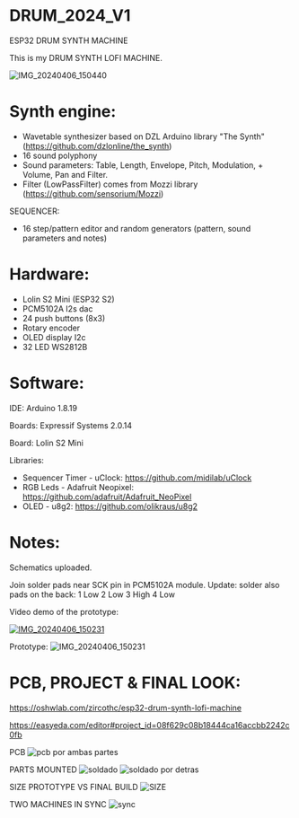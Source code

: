 # DRUM_2024_V1
ESP32 DRUM SYNTH MACHINE

This is my DRUM SYNTH LOFI MACHINE.

![IMG_20240406_150440](https://github.com/zircothc/DRUM_2004_V1/assets/17828930/c8327dc2-a3f7-4d81-8d82-ebfe2a7c45c3)

# Synth engine:
- Wavetable synthesizer based on DZL Arduino library "The Synth" (https://github.com/dzlonline/the_synth)
- 16 sound polyphony
- Sound parameters: Table, Length, Envelope, Pitch, Modulation, + Volume, Pan and Filter.
- Filter (LowPassFilter) comes from Mozzi library (https://github.com/sensorium/Mozzi)

SEQUENCER:
- 16 step/pattern editor and random generators (pattern, sound parameters and notes)
  
# Hardware:
- Lolin S2 Mini (ESP32 S2)
- PCM5102A I2s dac
- 24 push buttons (8x3)
- Rotary encoder
- OLED display I2c
- 32 LED WS2812B

# Software:

IDE:
Arduino 1.8.19

Boards:
Expressif Systems 2.0.14

Board: Lolin S2 Mini

Libraries:
- Sequencer Timer - uClock: https://github.com/midilab/uClock
- RGB Leds - Adafruit Neopixel: https://github.com/adafruit/Adafruit_NeoPixel
- OLED - u8g2: https://github.com/olikraus/u8g2

# Notes:

Schematics uploaded.

Join solder pads near SCK pin in PCM5102A module.
Update: solder also pads on the back:
1 Low
2 Low
3 High
4 Low


Video demo of the prototype:

[![IMG_20240406_150231](https://img.youtube.com/vi/rXl1gpWJp-g/0.jpg)](https://www.youtube.com/watch?v=rXl1gpWJp-g)


Prototype:
![IMG_20240406_150231](https://github.com/zircothc/DRUM_2004_V1/assets/17828930/feb9b928-f76a-4b51-93ea-a7afbd6a5c28)


# PCB, PROJECT & FINAL LOOK:

https://oshwlab.com/zircothc/esp32-drum-synth-lofi-machine

https://easyeda.com/editor#project_id=08f629c08b18444ca16accbb2242c0fb

PCB
![pcb por ambas partes](https://github.com/zircothc/DRUM_2004_V1/assets/17828930/b96a9900-0efa-4e17-8604-94ad5a8391e3)

PARTS MOUNTED
![soldado](https://github.com/zircothc/DRUM_2004_V1/assets/17828930/691a3e87-74a0-4ee9-bb83-77bda648d8eb)
![soldado por detras](https://github.com/zircothc/DRUM_2004_V1/assets/17828930/2e9d8d91-a247-4251-9387-837ad2b6a9ef)

SIZE PROTOTYPE VS FINAL BUILD
![SIZE](https://github.com/zircothc/DRUM_2004_V1/assets/17828930/9eb3fe80-272a-4285-b9d5-6d1e910351dc)

TWO MACHINES IN SYNC
![sync](https://github.com/zircothc/DRUM_2004_V1/assets/17828930/0adc1eed-482d-4931-8327-f6911d9ab73b)

